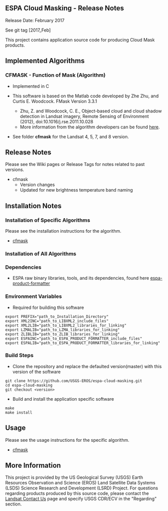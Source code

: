 ## ESPA Cloud Masking - Release Notes

Release Date: February 2017

See git tag [2017_Feb]

This project contains application source code for producing Cloud Mask products.

## Implemented Algorithms

### CFMASK - Function of Mask (Algorithm)
- Implemented in C
- This software is based on the Matlab code developed by Zhe Zhu, and
  Curtis E. Woodcock. FMask Version 3.3.1
  - Zhu, Z. and Woodcock, C. E., Object-based cloud and cloud shadow detection in Landsat imagery, Remote Sensing of Environment (2012), doi:10.1016/j.rse.2011.10.028 
  - More information from the algorithm developers can be found [here](https://github.com/prs021/fmask).

- See folder <b>cfmask</b> for the Landsat 4, 5, 7, and 8 version.

## Release Notes
Please see the Wiki pages or Release Tags for notes related to past versions.

- cfmask
  - Version changes
  - Updated for new brightness temperature band naming

## Installation Notes

### Installation of Specific Algorithms
Please see the installation instructions for the algorithm.
- [cfmask](cfmask)

### Installation of All Algorithms

### Dependencies
- ESPA raw binary libraries, tools, and its dependencies, found here [espa-product-formatter](https://github.com/USGS-EROS/espa-product-formatter)

### Environment Variables
- Required for building this software
```
export PREFIX="path_to_Installation_Directory"
export XML2INC="path_to_LIBXML2_include_files"
export XML2LIB="path_to_LIBXML2_libraries_for_linking"
export LZMALIB="path_to_LZMA_libraries_for_linking"
export ZLIBLIB="path_to_ZLIB_libraries_for_linking"
export ESPAINC="path_to_ESPA_PRODUCT_FORMATTER_include_files"
export ESPALIB="path_to_ESPA_PRODUCT_FORMATTER_libraries_for_linking"
```

### Build Steps
- Clone the repository and replace the defaulted version(master) with this
  version of the software
```
git clone https://github.com/USGS-EROS/espa-cloud-masking.git
cd espa-cloud-masking
git checkout <version>
```
- Build and install the application specific software
```
make
make install
```

## Usage
Please see the usage instructions for the specific algorithm.
- [cfmask](cfmask)

## More Information
This project is provided by the US Geological Survey (USGS) Earth Resources
Observation and Science (EROS) Land Satellite Data Systems (LSDS) Science
Research and Development (LSRD) Project. For questions regarding products
produced by this source code, please contact the
[Landsat Contact Us](https://landsat.usgs.gov/contactus.php) page and
specify USGS CDR/ECV in the "Regarding" section.
